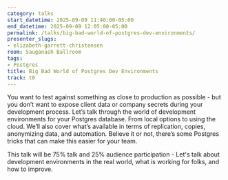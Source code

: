 ```yaml
---
category: talks
start_datetime: 2025-09-09 11:40:00-05:00
end_datetime: 2025-09-09 12:05:00-05:00
permalink: /talks/big-bad-world-of-postgres-dev-environments/
presenter_slugs:
- elizabeth-garrett-christensen
room: Sauganash Ballroom
tags:
- Postgres
title: Big Bad World of Postgres Dev Environments
track: t0
---
```


You want to test against something as close to production as possible - but you don’t want to expose client data or company secrets during your development process. Let’s talk through the world of development environments for your Postgres database. From local options to using the cloud. We’ll also cover what’s available in terms of replication, copies, anonymizing data, and automation. Believe it or not, there’s some Postgres tricks that can make this easier for your team. 

This talk will be 75% talk and 25% audience participation - Let's talk about development environments in the real world, what is working for folks, and how to improve.
